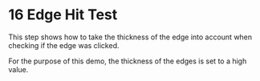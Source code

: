 # 16 Edge Hit Test

This step shows how to take the thickness of the edge into account when checking
if the edge was clicked.
  

For the purpose of this demo, the thickness of the edges is set to a high value.

